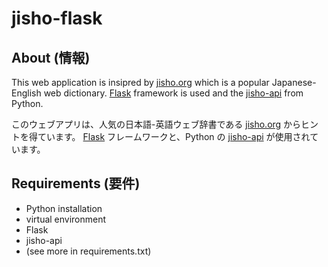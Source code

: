 # jisho-flask

## About (情報)

This web application is insipred by [jisho.org](https://jisho.org/) which is a popular Japanese-English web dictionary.
[Flask](https://flask.palletsprojects.com/en/3.0.x/) framework is used and the [jisho-api](https://pypi.org/project/jisho-api/) from Python.

このウェブアプリは、人気の日本語-英語ウェブ辞書である [jisho.org](https://jisho.org/) からヒントを得ています。
[Flask](https://flask.palletsprojects.com/en/3.0.x/) フレームワークと、Python の [jisho-api](https://pypi.org/project/jisho-api/) が使用されています。

## Requirements (要件)
* Python installation
* virtual environment
* Flask
* jisho-api
* (see more in requirements.txt)

